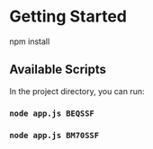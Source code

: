 # Getting Started 
npm install 

## Available Scripts
In the project directory, you can run:
### `node app.js BEQSSF`
### `node app.js BM70SSF`
